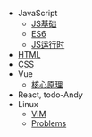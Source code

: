 - JavaScript
  - [JS基础](./docs/javascript/basic.md)
  - [ES6](./docs/javascript/es6.md)
  - [JS运行时](./docs/javascript/runtime.md)
- [HTML](./docs/html/index.md)
- [CSS](./docs/css/index.md)
- Vue
  - [核心原理](./docs/vue/core.md)
- React, todo-Andy
- Linux
  - [VIM](./docs/linux/vim.md)
  - [Problems](./docs/linux/problems.md)
